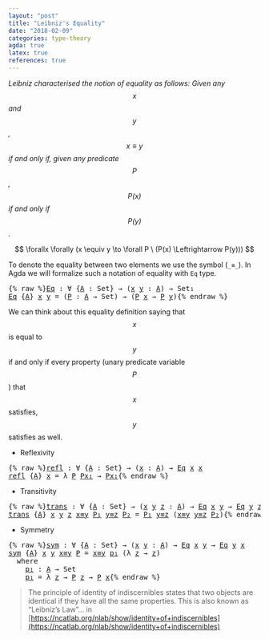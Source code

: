 ```yaml
---
layout: "post"
title: "Leibniz's Equality"
date: "2018-02-09"
categories: type-theory
agda: true
latex: true
references: true
---
```


*Leibniz characterised the notion of equality as follows:
  Given any $$x$$ and $$y$$, $$x \equiv y$$ if and only if, given any
  predicate $$P$$, $$P(x)$$ if and only if $$P(y)$$.*

$$
  \forallx \forally (x \equiv y \to \forall P \ (P(x) \Leftrightarrow P(y)))
$$

To denote the equality between two elements we use the symbol (`_≡_`).
In Agda we will formalize such a notation of equality with `Eq` type.

<pre class="Agda">{% raw %}<a id="Eq"></a><a id="558" href="{% endraw %}{{ site.baseurl }}{% link _posts/2018-02-09-leibniz-s-equality.md %}{% raw %}#558" class="Function">Eq</a> <a id="561" class="Symbol">:</a> <a id="563" class="Symbol">∀</a> <a id="565" class="Symbol">{</a><a id="566" href="{% endraw %}{{ site.baseurl }}{% link _posts/2018-02-09-leibniz-s-equality.md %}{% raw %}#566" class="Bound">A</a> <a id="568" class="Symbol">:</a> <a id="570" class="PrimitiveType">Set</a><a id="573" class="Symbol">}</a> <a id="575" class="Symbol">→</a> <a id="577" class="Symbol">(</a><a id="578" href="{% endraw %}{{ site.baseurl }}{% link _posts/2018-02-09-leibniz-s-equality.md %}{% raw %}#578" class="Bound">x</a> <a id="580" href="{% endraw %}{{ site.baseurl }}{% link _posts/2018-02-09-leibniz-s-equality.md %}{% raw %}#580" class="Bound">y</a> <a id="582" class="Symbol">:</a> <a id="584" href="{% endraw %}{{ site.baseurl }}{% link _posts/2018-02-09-leibniz-s-equality.md %}{% raw %}#566" class="Bound">A</a><a id="585" class="Symbol">)</a> <a id="587" class="Symbol">→</a> <a id="589" class="PrimitiveType">Set₁</a>
<a id="594" href="{% endraw %}{{ site.baseurl }}{% link _posts/2018-02-09-leibniz-s-equality.md %}{% raw %}#558" class="Function">Eq</a> <a id="597" class="Symbol">{</a><a id="598" href="{% endraw %}{{ site.baseurl }}{% link _posts/2018-02-09-leibniz-s-equality.md %}{% raw %}#598" class="Bound">A</a><a id="599" class="Symbol">}</a> <a id="601" href="{% endraw %}{{ site.baseurl }}{% link _posts/2018-02-09-leibniz-s-equality.md %}{% raw %}#601" class="Bound">x</a> <a id="603" href="{% endraw %}{{ site.baseurl }}{% link _posts/2018-02-09-leibniz-s-equality.md %}{% raw %}#603" class="Bound">y</a> <a id="605" class="Symbol">=</a> <a id="607" class="Symbol">(</a><a id="608" href="{% endraw %}{{ site.baseurl }}{% link _posts/2018-02-09-leibniz-s-equality.md %}{% raw %}#608" class="Bound">P</a> <a id="610" class="Symbol">:</a> <a id="612" href="{% endraw %}{{ site.baseurl }}{% link _posts/2018-02-09-leibniz-s-equality.md %}{% raw %}#598" class="Bound">A</a> <a id="614" class="Symbol">→</a> <a id="616" class="PrimitiveType">Set</a><a id="619" class="Symbol">)</a> <a id="621" class="Symbol">→</a> <a id="623" class="Symbol">(</a><a id="624" href="{% endraw %}{{ site.baseurl }}{% link _posts/2018-02-09-leibniz-s-equality.md %}{% raw %}#608" class="Bound">P</a> <a id="626" href="{% endraw %}{{ site.baseurl }}{% link _posts/2018-02-09-leibniz-s-equality.md %}{% raw %}#601" class="Bound">x</a> <a id="628" class="Symbol">→</a> <a id="630" href="{% endraw %}{{ site.baseurl }}{% link _posts/2018-02-09-leibniz-s-equality.md %}{% raw %}#608" class="Bound">P</a> <a id="632" href="{% endraw %}{{ site.baseurl }}{% link _posts/2018-02-09-leibniz-s-equality.md %}{% raw %}#603" class="Bound">y</a><a id="633" class="Symbol">)</a>{% endraw %}</pre>

We can think about this equality definition saying that $$x$$ is equal to $$y$$
if and only if every property (unary predicate variable $$P$$) that $$x$$
satisfies, $$y$$ satisfies as well.

* Reflexivity

<pre class="Agda">{% raw %}<a id="refl"></a><a id="866" href="{% endraw %}{{ site.baseurl }}{% link _posts/2018-02-09-leibniz-s-equality.md %}{% raw %}#866" class="Function">refl</a> <a id="871" class="Symbol">:</a> <a id="873" class="Symbol">∀</a> <a id="875" class="Symbol">{</a><a id="876" href="{% endraw %}{{ site.baseurl }}{% link _posts/2018-02-09-leibniz-s-equality.md %}{% raw %}#876" class="Bound">A</a> <a id="878" class="Symbol">:</a> <a id="880" class="PrimitiveType">Set</a><a id="883" class="Symbol">}</a> <a id="885" class="Symbol">→</a> <a id="887" class="Symbol">(</a><a id="888" href="{% endraw %}{{ site.baseurl }}{% link _posts/2018-02-09-leibniz-s-equality.md %}{% raw %}#888" class="Bound">x</a> <a id="890" class="Symbol">:</a> <a id="892" href="{% endraw %}{{ site.baseurl }}{% link _posts/2018-02-09-leibniz-s-equality.md %}{% raw %}#876" class="Bound">A</a><a id="893" class="Symbol">)</a> <a id="895" class="Symbol">→</a> <a id="897" href="{% endraw %}{{ site.baseurl }}{% link _posts/2018-02-09-leibniz-s-equality.md %}{% raw %}#558" class="Function">Eq</a> <a id="900" href="{% endraw %}{{ site.baseurl }}{% link _posts/2018-02-09-leibniz-s-equality.md %}{% raw %}#888" class="Bound">x</a> <a id="902" href="{% endraw %}{{ site.baseurl }}{% link _posts/2018-02-09-leibniz-s-equality.md %}{% raw %}#888" class="Bound">x</a>
<a id="904" href="{% endraw %}{{ site.baseurl }}{% link _posts/2018-02-09-leibniz-s-equality.md %}{% raw %}#866" class="Function">refl</a> <a id="909" class="Symbol">{</a><a id="910" href="{% endraw %}{{ site.baseurl }}{% link _posts/2018-02-09-leibniz-s-equality.md %}{% raw %}#910" class="Bound">A</a><a id="911" class="Symbol">}</a> <a id="913" href="{% endraw %}{{ site.baseurl }}{% link _posts/2018-02-09-leibniz-s-equality.md %}{% raw %}#913" class="Bound">x</a> <a id="915" class="Symbol">=</a> <a id="917" class="Symbol">λ</a> <a id="919" href="{% endraw %}{{ site.baseurl }}{% link _posts/2018-02-09-leibniz-s-equality.md %}{% raw %}#919" class="Bound">P</a> <a id="921" href="{% endraw %}{{ site.baseurl }}{% link _posts/2018-02-09-leibniz-s-equality.md %}{% raw %}#921" class="Bound">Px₁</a> <a id="925" class="Symbol">→</a> <a id="927" href="{% endraw %}{{ site.baseurl }}{% link _posts/2018-02-09-leibniz-s-equality.md %}{% raw %}#921" class="Bound">Px₁</a>{% endraw %}</pre>

* Transitivity

<pre class="Agda">{% raw %}<a id="trans"></a><a id="972" href="{% endraw %}{{ site.baseurl }}{% link _posts/2018-02-09-leibniz-s-equality.md %}{% raw %}#972" class="Function">trans</a> <a id="978" class="Symbol">:</a> <a id="980" class="Symbol">∀</a> <a id="982" class="Symbol">{</a><a id="983" href="{% endraw %}{{ site.baseurl }}{% link _posts/2018-02-09-leibniz-s-equality.md %}{% raw %}#983" class="Bound">A</a> <a id="985" class="Symbol">:</a> <a id="987" class="PrimitiveType">Set</a><a id="990" class="Symbol">}</a> <a id="992" class="Symbol">→</a> <a id="994" class="Symbol">(</a><a id="995" href="{% endraw %}{{ site.baseurl }}{% link _posts/2018-02-09-leibniz-s-equality.md %}{% raw %}#995" class="Bound">x</a> <a id="997" href="{% endraw %}{{ site.baseurl }}{% link _posts/2018-02-09-leibniz-s-equality.md %}{% raw %}#997" class="Bound">y</a> <a id="999" href="{% endraw %}{{ site.baseurl }}{% link _posts/2018-02-09-leibniz-s-equality.md %}{% raw %}#999" class="Bound">z</a> <a id="1001" class="Symbol">:</a> <a id="1003" href="{% endraw %}{{ site.baseurl }}{% link _posts/2018-02-09-leibniz-s-equality.md %}{% raw %}#983" class="Bound">A</a><a id="1004" class="Symbol">)</a> <a id="1006" class="Symbol">→</a> <a id="1008" href="{% endraw %}{{ site.baseurl }}{% link _posts/2018-02-09-leibniz-s-equality.md %}{% raw %}#558" class="Function">Eq</a> <a id="1011" href="{% endraw %}{{ site.baseurl }}{% link _posts/2018-02-09-leibniz-s-equality.md %}{% raw %}#995" class="Bound">x</a> <a id="1013" href="{% endraw %}{{ site.baseurl }}{% link _posts/2018-02-09-leibniz-s-equality.md %}{% raw %}#997" class="Bound">y</a> <a id="1015" class="Symbol">→</a> <a id="1017" href="{% endraw %}{{ site.baseurl }}{% link _posts/2018-02-09-leibniz-s-equality.md %}{% raw %}#558" class="Function">Eq</a> <a id="1020" href="{% endraw %}{{ site.baseurl }}{% link _posts/2018-02-09-leibniz-s-equality.md %}{% raw %}#997" class="Bound">y</a> <a id="1022" href="{% endraw %}{{ site.baseurl }}{% link _posts/2018-02-09-leibniz-s-equality.md %}{% raw %}#999" class="Bound">z</a> <a id="1024" class="Symbol">→</a> <a id="1026" href="{% endraw %}{{ site.baseurl }}{% link _posts/2018-02-09-leibniz-s-equality.md %}{% raw %}#558" class="Function">Eq</a> <a id="1029" href="{% endraw %}{{ site.baseurl }}{% link _posts/2018-02-09-leibniz-s-equality.md %}{% raw %}#995" class="Bound">x</a> <a id="1031" href="{% endraw %}{{ site.baseurl }}{% link _posts/2018-02-09-leibniz-s-equality.md %}{% raw %}#999" class="Bound">z</a>
<a id="1033" href="{% endraw %}{{ site.baseurl }}{% link _posts/2018-02-09-leibniz-s-equality.md %}{% raw %}#972" class="Function">trans</a> <a id="1039" class="Symbol">{</a><a id="1040" href="{% endraw %}{{ site.baseurl }}{% link _posts/2018-02-09-leibniz-s-equality.md %}{% raw %}#1040" class="Bound">A</a><a id="1041" class="Symbol">}</a> <a id="1043" href="{% endraw %}{{ site.baseurl }}{% link _posts/2018-02-09-leibniz-s-equality.md %}{% raw %}#1043" class="Bound">x</a> <a id="1045" href="{% endraw %}{{ site.baseurl }}{% link _posts/2018-02-09-leibniz-s-equality.md %}{% raw %}#1045" class="Bound">y</a> <a id="1047" href="{% endraw %}{{ site.baseurl }}{% link _posts/2018-02-09-leibniz-s-equality.md %}{% raw %}#1047" class="Bound">z</a> <a id="1049" href="{% endraw %}{{ site.baseurl }}{% link _posts/2018-02-09-leibniz-s-equality.md %}{% raw %}#1049" class="Bound">x≡y</a> <a id="1053" href="{% endraw %}{{ site.baseurl }}{% link _posts/2018-02-09-leibniz-s-equality.md %}{% raw %}#1053" class="Bound">P₁</a> <a id="1056" href="{% endraw %}{{ site.baseurl }}{% link _posts/2018-02-09-leibniz-s-equality.md %}{% raw %}#1056" class="Bound">y≡z</a> <a id="1060" href="{% endraw %}{{ site.baseurl }}{% link _posts/2018-02-09-leibniz-s-equality.md %}{% raw %}#1060" class="Bound">P₂</a> <a id="1063" class="Symbol">=</a> <a id="1065" href="{% endraw %}{{ site.baseurl }}{% link _posts/2018-02-09-leibniz-s-equality.md %}{% raw %}#1053" class="Bound">P₁</a> <a id="1068" href="{% endraw %}{{ site.baseurl }}{% link _posts/2018-02-09-leibniz-s-equality.md %}{% raw %}#1056" class="Bound">y≡z</a> <a id="1072" class="Symbol">(</a><a id="1073" href="{% endraw %}{{ site.baseurl }}{% link _posts/2018-02-09-leibniz-s-equality.md %}{% raw %}#1049" class="Bound">x≡y</a> <a id="1077" href="{% endraw %}{{ site.baseurl }}{% link _posts/2018-02-09-leibniz-s-equality.md %}{% raw %}#1056" class="Bound">y≡z</a> <a id="1081" href="{% endraw %}{{ site.baseurl }}{% link _posts/2018-02-09-leibniz-s-equality.md %}{% raw %}#1060" class="Bound">P₂</a><a id="1083" class="Symbol">)</a>{% endraw %}</pre>

* Symmetry

<pre class="Agda">{% raw %}<a id="sym"></a><a id="1122" href="{% endraw %}{{ site.baseurl }}{% link _posts/2018-02-09-leibniz-s-equality.md %}{% raw %}#1122" class="Function">sym</a> <a id="1126" class="Symbol">:</a> <a id="1128" class="Symbol">∀</a> <a id="1130" class="Symbol">{</a><a id="1131" href="{% endraw %}{{ site.baseurl }}{% link _posts/2018-02-09-leibniz-s-equality.md %}{% raw %}#1131" class="Bound">A</a> <a id="1133" class="Symbol">:</a> <a id="1135" class="PrimitiveType">Set</a><a id="1138" class="Symbol">}</a> <a id="1140" class="Symbol">→</a> <a id="1142" class="Symbol">(</a><a id="1143" href="{% endraw %}{{ site.baseurl }}{% link _posts/2018-02-09-leibniz-s-equality.md %}{% raw %}#1143" class="Bound">x</a> <a id="1145" href="{% endraw %}{{ site.baseurl }}{% link _posts/2018-02-09-leibniz-s-equality.md %}{% raw %}#1145" class="Bound">y</a> <a id="1147" class="Symbol">:</a> <a id="1149" href="{% endraw %}{{ site.baseurl }}{% link _posts/2018-02-09-leibniz-s-equality.md %}{% raw %}#1131" class="Bound">A</a><a id="1150" class="Symbol">)</a> <a id="1152" class="Symbol">→</a> <a id="1154" href="{% endraw %}{{ site.baseurl }}{% link _posts/2018-02-09-leibniz-s-equality.md %}{% raw %}#558" class="Function">Eq</a> <a id="1157" href="{% endraw %}{{ site.baseurl }}{% link _posts/2018-02-09-leibniz-s-equality.md %}{% raw %}#1143" class="Bound">x</a> <a id="1159" href="{% endraw %}{{ site.baseurl }}{% link _posts/2018-02-09-leibniz-s-equality.md %}{% raw %}#1145" class="Bound">y</a> <a id="1161" class="Symbol">→</a> <a id="1163" href="{% endraw %}{{ site.baseurl }}{% link _posts/2018-02-09-leibniz-s-equality.md %}{% raw %}#558" class="Function">Eq</a> <a id="1166" href="{% endraw %}{{ site.baseurl }}{% link _posts/2018-02-09-leibniz-s-equality.md %}{% raw %}#1145" class="Bound">y</a> <a id="1168" href="{% endraw %}{{ site.baseurl }}{% link _posts/2018-02-09-leibniz-s-equality.md %}{% raw %}#1143" class="Bound">x</a>
<a id="1170" href="{% endraw %}{{ site.baseurl }}{% link _posts/2018-02-09-leibniz-s-equality.md %}{% raw %}#1122" class="Function">sym</a> <a id="1174" class="Symbol">{</a><a id="1175" href="{% endraw %}{{ site.baseurl }}{% link _posts/2018-02-09-leibniz-s-equality.md %}{% raw %}#1175" class="Bound">A</a><a id="1176" class="Symbol">}</a> <a id="1178" href="{% endraw %}{{ site.baseurl }}{% link _posts/2018-02-09-leibniz-s-equality.md %}{% raw %}#1178" class="Bound">x</a> <a id="1180" href="{% endraw %}{{ site.baseurl }}{% link _posts/2018-02-09-leibniz-s-equality.md %}{% raw %}#1180" class="Bound">y</a> <a id="1182" href="{% endraw %}{{ site.baseurl }}{% link _posts/2018-02-09-leibniz-s-equality.md %}{% raw %}#1182" class="Bound">x≡y</a> <a id="1186" href="{% endraw %}{{ site.baseurl }}{% link _posts/2018-02-09-leibniz-s-equality.md %}{% raw %}#1186" class="Bound">P</a> <a id="1188" class="Symbol">=</a> <a id="1190" href="{% endraw %}{{ site.baseurl }}{% link _posts/2018-02-09-leibniz-s-equality.md %}{% raw %}#1182" class="Bound">x≡y</a> <a id="1194" href="{% endraw %}{{ site.baseurl }}{% link _posts/2018-02-09-leibniz-s-equality.md %}{% raw %}#1219" class="Function">p₁</a> <a id="1197" class="Symbol">(λ</a> <a id="1200" href="{% endraw %}{{ site.baseurl }}{% link _posts/2018-02-09-leibniz-s-equality.md %}{% raw %}#1200" class="Bound">z</a> <a id="1202" class="Symbol">→</a> <a id="1204" href="{% endraw %}{{ site.baseurl }}{% link _posts/2018-02-09-leibniz-s-equality.md %}{% raw %}#1200" class="Bound">z</a><a id="1205" class="Symbol">)</a>
  <a id="1209" class="Keyword">where</a>
    <a id="1219" href="{% endraw %}{{ site.baseurl }}{% link _posts/2018-02-09-leibniz-s-equality.md %}{% raw %}#1219" class="Function">p₁</a> <a id="1222" class="Symbol">:</a> <a id="1224" href="{% endraw %}{{ site.baseurl }}{% link _posts/2018-02-09-leibniz-s-equality.md %}{% raw %}#1175" class="Bound">A</a> <a id="1226" class="Symbol">→</a> <a id="1228" class="PrimitiveType">Set</a>
    <a id="1236" href="{% endraw %}{{ site.baseurl }}{% link _posts/2018-02-09-leibniz-s-equality.md %}{% raw %}#1219" class="Function">p₁</a> <a id="1239" class="Symbol">=</a> <a id="1241" class="Symbol">λ</a> <a id="1243" href="{% endraw %}{{ site.baseurl }}{% link _posts/2018-02-09-leibniz-s-equality.md %}{% raw %}#1243" class="Bound">z</a> <a id="1245" class="Symbol">→</a> <a id="1247" href="{% endraw %}{{ site.baseurl }}{% link _posts/2018-02-09-leibniz-s-equality.md %}{% raw %}#1186" class="Bound">P</a> <a id="1249" href="{% endraw %}{{ site.baseurl }}{% link _posts/2018-02-09-leibniz-s-equality.md %}{% raw %}#1243" class="Bound">z</a> <a id="1251" class="Symbol">→</a> <a id="1253" href="{% endraw %}{{ site.baseurl }}{% link _posts/2018-02-09-leibniz-s-equality.md %}{% raw %}#1186" class="Bound">P</a> <a id="1255" href="{% endraw %}{{ site.baseurl }}{% link _posts/2018-02-09-leibniz-s-equality.md %}{% raw %}#1178" class="Bound">x</a>{% endraw %}</pre>

> The principle of identity of indiscernibles states that two objects
are identical if they have all the same properties.
This is also known as “Leibniz’s Law”... in [https://ncatlab.org/nlab/show/identity+of+indiscernibles](https://ncatlab.org/nlab/show/identity+of+indiscernibles)
